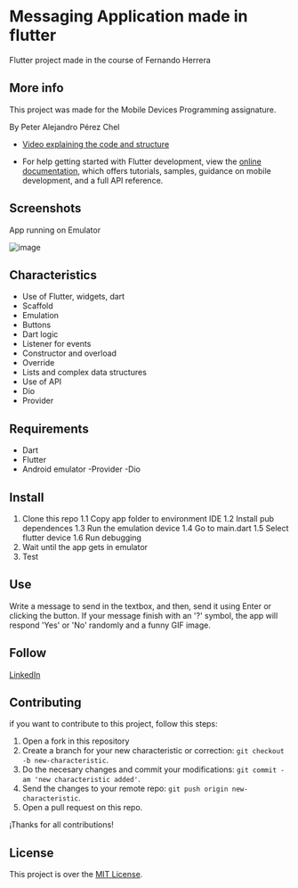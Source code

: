 # Messaging Application made in flutter

Flutter project made in the course of Fernando Herrera

## More info

This project was made for the Mobile Devices Programming assignature.

By Peter Alejandro Pérez Chel

- [Video explaining the code and structure](https://www.youtube.com/watch?v=DEOhBTx1U3k)

- For help getting started with Flutter development, view the
[online documentation](https://docs.flutter.dev/), which offers tutorials,
samples, guidance on mobile development, and a full API reference.

## Screenshots
App running on Emulator

![image](https://github.com/PeterPerez01/message_app_flutter/assets/56180954/778996f7-787f-47b9-b258-b733fa6d046f)


## Characteristics
- Use of Flutter, widgets, dart
- Scaffold
- Emulation
- Buttons
- Dart logic
- Listener for events
- Constructor and overload
- Override
- Lists and complex data structures
- Use of API
- Dio
- Provider

## Requirements
- Dart
- Flutter
- Android emulator
-Provider
-Dio

## Install

1. Clone this repo
  1.1 Copy app folder to environment IDE
  1.2 Install pub dependences
  1.3 Run the emulation device
  1.4 Go to main.dart
  1.5 Select flutter device
  1.6 Run debugging
2. Wait until the app gets in emulator
3. Test

## Use
Write a message to send in the textbox, and then, send it using Enter or clicking the button.
If your message finish with an '?' symbol, the app will respond 'Yes' or 'No' randomly and a funny GIF image.


## Follow

[LinkedIn](https://www.linkedin.com/in/peter-perez01/)


## Contributing

if you want to contribute to this project, follow this steps:

1. Open a fork in this repository
2. Create a branch for your new characteristic or correction: `git checkout -b new-characteristic`.
3. Do the necesary changes and commit your modifications: `git commit -am 'new characteristic added'`.
4. Send the changes to your remote repo: `git push origin new-characteristic`.
5. Open a pull request on this repo.

¡Thanks for all contributions!

## License

This project is over the  [MIT License](LICENSE).


